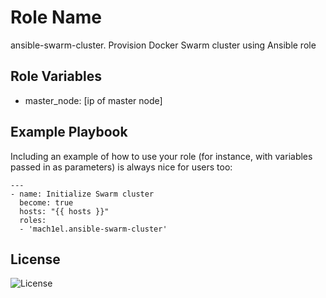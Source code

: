 Role Name
=========

ansible-swarm-cluster. Provision Docker Swarm cluster using Ansible role

Role Variables
--------------

- master_node: [ip of master node]

Example Playbook
----------------

Including an example of how to use your role (for instance, with variables passed in as parameters) is always nice for users too:

    ---
    - name: Initialize Swarm cluster
      become: true
      hosts: "{{ hosts }}"
      roles:
      - 'mach1el.ansible-swarm-cluster'

License
-------

![License](https://img.shields.io/github/license/mach1el/ansible-swarm-cluster?color=purple&style=plastic)